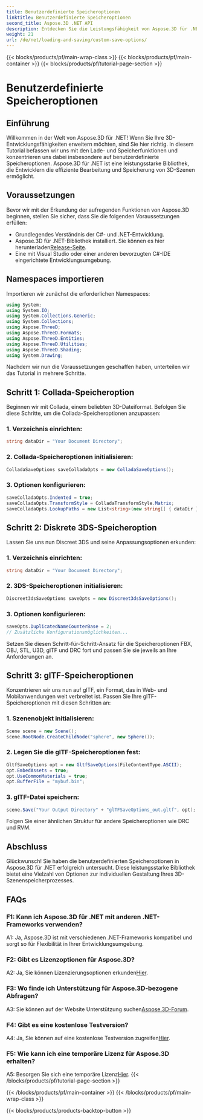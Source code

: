 ```yaml
---
title: Benutzerdefinierte Speicheroptionen
linktitle: Benutzerdefinierte Speicheroptionen
second_title: Aspose.3D .NET API
description: Entdecken Sie die Leistungsfähigkeit von Aspose.3D für .NET. Erfahren Sie, wie Sie Ihre 3D-Szenenspeicherung mit Schritt-für-Schritt-Anleitungen zu den Formaten Collada, USD, 3DS, FBX, OBJ, STL, U3D, glTF, DRC und RVM anpassen.
weight: 21
url: /de/net/loading-and-saving/custom-save-options/
---
```


{{< blocks/products/pf/main-wrap-class >}}
{{< blocks/products/pf/main-container >}}
{{< blocks/products/pf/tutorial-page-section >}}

# Benutzerdefinierte Speicheroptionen

## Einführung

Willkommen in der Welt von Aspose.3D für .NET! Wenn Sie Ihre 3D-Entwicklungsfähigkeiten erweitern möchten, sind Sie hier richtig. In diesem Tutorial befassen wir uns mit den Lade- und Speicherfunktionen und konzentrieren uns dabei insbesondere auf benutzerdefinierte Speicheroptionen. Aspose.3D für .NET ist eine leistungsstarke Bibliothek, die Entwicklern die effiziente Bearbeitung und Speicherung von 3D-Szenen ermöglicht.

## Voraussetzungen

Bevor wir mit der Erkundung der aufregenden Funktionen von Aspose.3D beginnen, stellen Sie sicher, dass Sie die folgenden Voraussetzungen erfüllen:

- Grundlegendes Verständnis der C#- und .NET-Entwicklung.
-  Aspose.3D für .NET-Bibliothek installiert. Sie können es hier herunterladen[Release-Seite](https://releases.aspose.com/3d/net/).
- Eine mit Visual Studio oder einer anderen bevorzugten C#-IDE eingerichtete Entwicklungsumgebung.

## Namespaces importieren

Importieren wir zunächst die erforderlichen Namespaces:

```csharp
using System;
using System.IO;
using System.Collections.Generic;
using System.Collections;
using Aspose.ThreeD;
using Aspose.ThreeD.Formats;
using Aspose.ThreeD.Entities;
using Aspose.ThreeD.Utilities;
using Aspose.ThreeD.Shading;
using System.Drawing;
```

Nachdem wir nun die Voraussetzungen geschaffen haben, unterteilen wir das Tutorial in mehrere Schritte.

## Schritt 1: Collada-Speicheroption

Beginnen wir mit Collada, einem beliebten 3D-Dateiformat. Befolgen Sie diese Schritte, um die Collada-Speicheroptionen anzupassen:

### 1. Verzeichnis einrichten:
   ```csharp
   string dataDir = "Your Document Directory";
   ```

### 2. Collada-Speicheroptionen initialisieren:
   ```csharp
   ColladaSaveOptions saveColladaOpts = new ColladaSaveOptions();
   ```

### 3. Optionen konfigurieren:
   ```csharp
   saveColladaOpts.Indented = true;
   saveColladaOpts.TransformStyle = ColladaTransformStyle.Matrix;
   saveColladaOpts.LookupPaths = new List<string>(new string[] { dataDir });
   ```

## Schritt 2: Diskrete 3DS-Speicheroption

Lassen Sie uns nun Discreet 3DS und seine Anpassungsoptionen erkunden:

### 1. Verzeichnis einrichten:
   ```csharp
   string dataDir = "Your Document Directory";
   ```

### 2. 3DS-Speicheroptionen initialisieren:
   ```csharp
   Discreet3dsSaveOptions saveOpts = new Discreet3dsSaveOptions();
   ```

### 3. Optionen konfigurieren:
   ```csharp
   saveOpts.DuplicatedNameCounterBase = 2;
   // Zusätzliche Konfigurationsmöglichkeiten...
   ```

Setzen Sie diesen Schritt-für-Schritt-Ansatz für die Speicheroptionen FBX, OBJ, STL, U3D, glTF und DRC fort und passen Sie sie jeweils an Ihre Anforderungen an.

## Schritt 3: glTF-Speicheroptionen

Konzentrieren wir uns nun auf glTF, ein Format, das in Web- und Mobilanwendungen weit verbreitet ist. Passen Sie Ihre glTF-Speicheroptionen mit diesen Schritten an:

### 1. Szenenobjekt initialisieren:
   ```csharp
   Scene scene = new Scene();
   scene.RootNode.CreateChildNode("sphere", new Sphere());
   ```

### 2. Legen Sie die glTF-Speicheroptionen fest:
   ```csharp
   GltfSaveOptions opt = new GltfSaveOptions(FileContentType.ASCII);
   opt.EmbedAssets = true;
   opt.UseCommonMaterials = true;
   opt.BufferFile = "mybuf.bin";
   ```

### 3. glTF-Datei speichern:
   ```csharp
   scene.Save("Your Output Directory" + "glTFSaveOptions_out.gltf", opt);
   ```

Folgen Sie einer ähnlichen Struktur für andere Speicheroptionen wie DRC und RVM.

## Abschluss

Glückwunsch! Sie haben die benutzerdefinierten Speicheroptionen in Aspose.3D für .NET erfolgreich untersucht. Diese leistungsstarke Bibliothek bietet eine Vielzahl von Optionen zur individuellen Gestaltung Ihres 3D-Szenenspeicherprozesses.

## FAQs

### F1: Kann ich Aspose.3D für .NET mit anderen .NET-Frameworks verwenden?

A1: Ja, Aspose.3D ist mit verschiedenen .NET-Frameworks kompatibel und sorgt so für Flexibilität in Ihrer Entwicklungsumgebung.

### F2: Gibt es Lizenzoptionen für Aspose.3D?

 A2: Ja, Sie können Lizenzierungsoptionen erkunden[Hier](https://purchase.aspose.com/buy).

### F3: Wo finde ich Unterstützung für Aspose.3D-bezogene Abfragen?

 A3: Sie können auf der Website Unterstützung suchen[Aspose.3D-Forum](https://forum.aspose.com/c/3d/18).

### F4: Gibt es eine kostenlose Testversion?

 A4: Ja, Sie können auf eine kostenlose Testversion zugreifen[Hier](https://releases.aspose.com/).

### F5: Wie kann ich eine temporäre Lizenz für Aspose.3D erhalten?

 A5: Besorgen Sie sich eine temporäre Lizenz[Hier](https://purchase.aspose.com/temporary-license/).
{{< /blocks/products/pf/tutorial-page-section >}}

{{< /blocks/products/pf/main-container >}}
{{< /blocks/products/pf/main-wrap-class >}}

{{< blocks/products/products-backtop-button >}}
